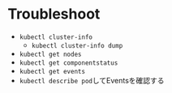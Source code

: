 # Troubleshoot

* `kubectl cluster-info`
  * `kubectl cluster-info dump`
* `kubectl get nodes`
* `kubectl get componentstatus`
* `kubectl get events`
* `kubectl describe pod`してEventsを確認する
  
